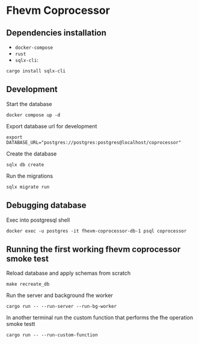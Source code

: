 # Fhevm Coprocessor

## Dependencies installation

- `docker-compose`
- `rust`
- `sqlx-cli`:
```
cargo install sqlx-cli
```

## Development

Start the database
```
docker compose up -d
```

Export database url for development
```
export DATABASE_URL="postgres://postgres:postgres@localhost/coprocessor"
```

Create the database
```
sqlx db create
```

Run the migrations
```
sqlx migrate run
```

## Debugging database

Exec into postgresql shell
```
docker exec -u postgres -it fhevm-coprocessor-db-1 psql coprocessor
```

## Running the first working fhevm coprocessor smoke test

Reload database and apply schemas from scratch
```
make recreate_db
```
Run the server and background fhe worker
```
cargo run -- --run-server --run-bg-worker
```
In another terminal run the custom function that performs the fhe operation smoke testt
```
cargo run -- --run-custom-function
```
